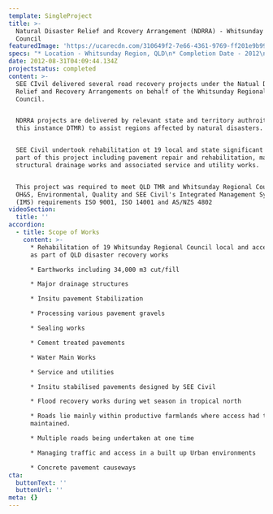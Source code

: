```yaml
---
template: SingleProject
title: >-
  Natural Disaster Relief and Rcovery Arrangement (NDRRA) - Whitsunday Regional
  Council
featuredImage: 'https://ucarecdn.com/310649f2-7e66-4361-9769-ff201e9b99ff/'
specs: "* Location - Whitsunday Region, QLD\n* Completion Date - 2012\n* Value - $13 Million\r\n* Client - Whitsunday Regional Council"
date: 2012-08-31T04:09:44.134Z
projectstatus: completed
content: >-
  SEE CIvil delivered several road recovery projects under the Natual Disaster
  Relief and Recovery Arrangements on behalf of the Whitsunday Regional
  Council. 


  NDRRA projects are delivered by relevant state and territory authroities (in
  this instance DTMR) to assist regions affected by natural disasters. 


  SEE Civil undertook rehabilitation ot 19 local and state significant roads as
  part of this project including pavement repair and rehabilitation, major
  structural drainage works and associated service and utility works. 


  This project was required to meet QLD TMR and Whitsunday Regional Council
  OH&S, Environmental, Quality and SEE Civil's Integrated Management System
  (IMS) requirements ISO 9001, ISO 14001 and AS/NZS 4802
videoSection:
  title: ''
accordion:
  - title: Scope of Works
    content: >-
      * Rehabilitation of 19 Whitsunday Regional Council local and access roads
      as part of QLD disaster recovery works

      * Earthworks including 34,000 m3 cut/fill

      * Major drainage structures

      * Insitu pavement Stabilization

      * Processing various pavement gravels

      * Sealing works

      * Cement treated pavements

      * Water Main Works

      * Service and utilities

      * Insitu stabilised pavements designed by SEE Civil

      * Flood recovery works during wet season in tropical north

      * Roads lie mainly within productive farmlands where access had to be
      maintained.

      * Multiple roads being undertaken at one time

      * Managing traffic and access in a built up Urban environments

      * Concrete pavement causeways
cta:
  buttonText: ''
  buttonUrl: ''
meta: {}
---
```


